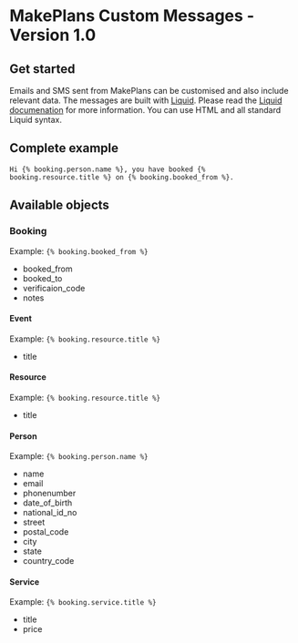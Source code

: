 # MakePlans Custom Messages - Version 1.0

## Get started

Emails and SMS sent from MakePlans can be customised and also include relevant data. The messages are built with [Liquid](http://liquidmarkup.org). Please read the [Liquid documenation](https://github.com/Shopify/liquid/wiki) for more information. You can use HTML and all standard Liquid syntax.

## Complete example

```
Hi {% booking.person.name %}, you have booked {% booking.resource.title %} on {% booking.booked_from %}.
```

## Available objects

### Booking

Example: `{% booking.booked_from %}`

* booked_from
* booked_to
* verificaion_code
* notes

#### Event

Example: `{% booking.resource.title %}`

* title

#### Resource

Example: `{% booking.resource.title %}`

* title

#### Person

Example: `{% booking.person.name %}`

* name
* email
* phonenumber
* date_of_birth
* national_id_no
* street
* postal_code
* city
* state
* country_code

#### Service

Example: `{% booking.service.title %}`

* title
* price